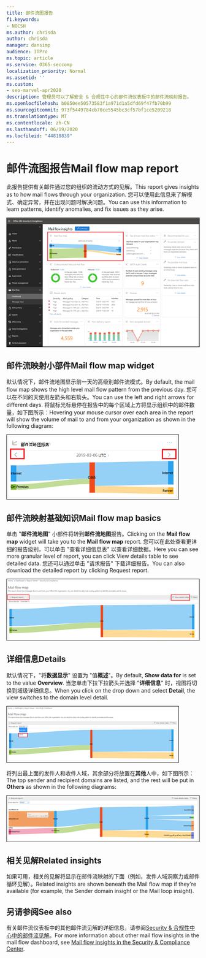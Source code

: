 ```yaml
---
title: 邮件流图报告
f1.keywords:
- NOCSH
ms.author: chrisda
author: chrisda
manager: dansimp
audience: ITPro
ms.topic: article
ms.service: O365-seccomp
localization_priority: Normal
ms.assetid: ''
ms.custom:
- seo-marvel-apr2020
description: 管理员可以了解安全 & 合规性中心的邮件流仪表板中的邮件流映射报告。
ms.openlocfilehash: b0850ee50573583f1a971d1a5dfd69f47fb70b99
ms.sourcegitcommit: 973f5449784cb70ce5545bc3cf57bf1ce5209218
ms.translationtype: MT
ms.contentlocale: zh-CN
ms.lasthandoff: 06/19/2020
ms.locfileid: "44818839"
---
```

# <a name="mail-flow-map-report"></a><span data-ttu-id="6bcb0-103">邮件流图报告</span><span class="sxs-lookup"><span data-stu-id="6bcb0-103">Mail flow map report</span></span>

<span data-ttu-id="6bcb0-104">此报告提供有关邮件通过您的组织的流动方式的见解。</span><span class="sxs-lookup"><span data-stu-id="6bcb0-104">This report gives insights as to how mail flows through your organization.</span></span> <span data-ttu-id="6bcb0-105">您可以使用此信息来了解模式、确定异常，并在出现问题时解决问题。</span><span class="sxs-lookup"><span data-stu-id="6bcb0-105">You can use this information to learn patterns, identify anomalies, and fix issues as they arise.</span></span>

![安全 & 合规性中心的邮件流仪表板中的邮件流映射报告](../../media/mail-flow-map-selected.png)

## <a name="mail-flow-map-widget"></a><span data-ttu-id="6bcb0-107">邮件流映射小部件</span><span class="sxs-lookup"><span data-stu-id="6bcb0-107">Mail flow map widget</span></span>

<span data-ttu-id="6bcb0-108">默认情况下，邮件流地图显示前一天的高级别邮件流模式。</span><span class="sxs-lookup"><span data-stu-id="6bcb0-108">By default, the mail flow map shows the high level mail flow pattern from the previous day.</span></span> <span data-ttu-id="6bcb0-109">您可以在不同的天使用左箭头和右箭头。</span><span class="sxs-lookup"><span data-stu-id="6bcb0-109">You can use the left and right arrows for different days.</span></span> <span data-ttu-id="6bcb0-110">将鼠标光标悬停在报告中的每个区域上方将显示组织中的邮件数量，如下图所示：</span><span class="sxs-lookup"><span data-stu-id="6bcb0-110">Hovering your mouse cursor over each area in the report will show the volume of mail to and from your organization as shown in the following diagram:</span></span>

![邮件流映射小组件中的向左和向右箭头](../../media/mail-flow-map-widget.png)

## <a name="mail-flow-map-basics"></a><span data-ttu-id="6bcb0-112">邮件流映射基础知识</span><span class="sxs-lookup"><span data-stu-id="6bcb0-112">Mail flow map basics</span></span>

<span data-ttu-id="6bcb0-113">单击 "**邮件流地图**" 小部件将转到**邮件流地图**报告。</span><span class="sxs-lookup"><span data-stu-id="6bcb0-113">Clicking on the **Mail flow map** widget will take you to the **Mail flow map** report.</span></span> <span data-ttu-id="6bcb0-114">您可以在此处查看更详细的报告级别，可以单击 "查看详细信息表" 以查看详细数据。</span><span class="sxs-lookup"><span data-stu-id="6bcb0-114">Here you can see more granular level of report, you can click View details table to see detailed data.</span></span> <span data-ttu-id="6bcb0-115">您还可以通过单击 "请求报告" 下载详细报告。</span><span class="sxs-lookup"><span data-stu-id="6bcb0-115">You can also download the detailed report by clicking Request report.</span></span>

![邮件流映射报告中的概述视图](../../media/mail-flow-map-overview.png)

## <a name="details"></a><span data-ttu-id="6bcb0-117">详细信息</span><span class="sxs-lookup"><span data-stu-id="6bcb0-117">Details</span></span>

<span data-ttu-id="6bcb0-118">默认情况下，"将**数据显示**" 设置为 "值**概述**"。</span><span class="sxs-lookup"><span data-stu-id="6bcb0-118">By default, **Show data for** is set to the value **Overview**.</span></span> <span data-ttu-id="6bcb0-119">当您单击下拉下拉箭头并选择 "**详细信息**" 时，视图将切换到域级详细信息。</span><span class="sxs-lookup"><span data-stu-id="6bcb0-119">When you click on the drop down and select **Detail**, the view switches to the domain level detail.</span></span>

![在邮件流映射报告中选择 "在概述视图中显示数据中的详细信息"](../../media/mail-flow-map-select-detail.png)

<span data-ttu-id="6bcb0-121">将列出最上面的发件人和收件人域，其余部分将放置在**其他**人中，如下图所示：</span><span class="sxs-lookup"><span data-stu-id="6bcb0-121">The top sender and recipient domains are listed, and the rest will be put in **Others** as shown in the following diagrams:</span></span>

![邮件流映射报告中的详细信息视图](../../media/mail-flow-map-detail.png)

## <a name="related-insights"></a><span data-ttu-id="6bcb0-123">相关见解</span><span class="sxs-lookup"><span data-stu-id="6bcb0-123">Related insights</span></span>

<span data-ttu-id="6bcb0-124">如果可用，相关的见解将显示在邮件流映射的下面（例如，发件人域洞察力或邮件循环见解）。</span><span class="sxs-lookup"><span data-stu-id="6bcb0-124">Related insights are shown beneath the Mail flow map if they're available (for example, the Sender domain insight or the Mail loop insight).</span></span>

## <a name="see-also"></a><span data-ttu-id="6bcb0-125">另请参阅</span><span class="sxs-lookup"><span data-stu-id="6bcb0-125">See also</span></span>

<span data-ttu-id="6bcb0-126">有关邮件流仪表板中的其他邮件流见解的详细信息，请参阅[Security & 合规性中心中的邮件流见解](mail-flow-insights-v2.md)。</span><span class="sxs-lookup"><span data-stu-id="6bcb0-126">For more information about other mail flow insights in the mail flow dashboard, see [Mail flow insights in the Security & Compliance Center](mail-flow-insights-v2.md).</span></span>
